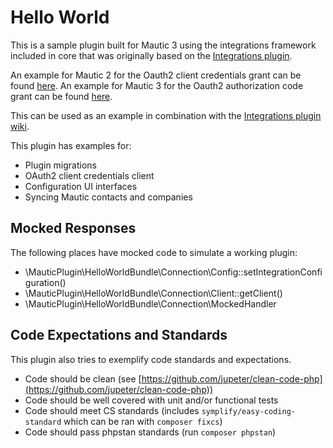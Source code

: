 # Hello World
This is a sample plugin built for Mautic 3 using the integrations framework included in core that was originally based on the [Integrations plugin](https://github.com/mautic-inc/plugin-integrations).

An example for Mautic 2 for the Oauth2 client credentials grant can be found [here](https://github.com/mautic-inc/plugin-helloworld/tree/mautic-2).
An example for Mautic 3 for the Oauth2 authorization code grant can be found [here](https://github.com/mautic-inc/plugin-helloworld/tree/mautic-3-authorization-code-grant-example).

This can be used as an example in combination with the [Integrations plugin wiki](https://github.com/mautic-inc/plugin-integrations/wiki).

This plugin has examples for:

* Plugin migrations
* OAuth2 client credentials client
* Configuration UI interfaces
* Syncing Mautic contacts and companies

## Mocked Responses
The following places have mocked code to simulate a working plugin:

- \MauticPlugin\HelloWorldBundle\Connection\Config::setIntegrationConfiguration()
- \MauticPlugin\HelloWorldBundle\Connection\Client::getClient()
- \MauticPlugin\HelloWorldBundle\Connection\MockedHandler

## Code Expectations and Standards
This plugin also tries to exemplify code standards and expectations. 
* Code should be clean (see [https://github.com/jupeter/clean-code-php](https://github.com/jupeter/clean-code-php))
* Code should be well covered with unit and/or functional tests
* Code should meet CS standards (includes `symplify/easy-coding-standard` which can be ran with `composer fixcs`)
* Code should pass phpstan standards (run `composer phpstan`)